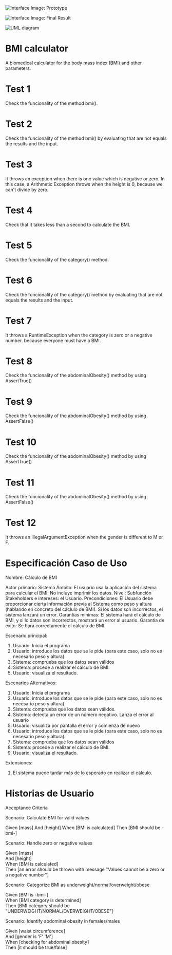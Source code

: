 
![Interface Image: Prototype](https://github.com/claudiavegarodriguez/bmicalc/blob/main/doc/InterfazBMI.png)

![Interface Image: Final Result](https://github.com/claudiavegarodriguez/bmicalc/blob/main/doc/interfazUso.png)

![UML diagram](https://github.com/claudiavegarodriguez/bmicalc/blob/main/doc/DiagramaUML.png)

# BMI calculator
A biomedical calculator for the body mass index (BMI) and other parameters.

# Test 1
Check the funcionality of the method bmi().

# Test 2
Check the funcionality of the method bmi() by evaluating that are not equals the results and the input. 

# Test 3
It throws an exception when there is one value which is negative or zero. In this case, a Arithmetic Exception throws when the height is 0, because we can't divide by zero.

# Test 4
Check that it takes less than a second to calculate the BMI.

# Test 5
Check the funcionality of the category() method.

# Test 6
Check the funcionality of the category() method by evaluating that are not equals the results and the input.

# Test 7
It throws a RuntimeException when the category is zero or a negative number. because everyone must have a BMI.

# Test 8
Check the funcionality of the abdominalObesity() method by using AssertTrue()

# Test 9
Check the funcionality of the abdominalObesity() method by using AssertFalse()

# Test 10
Check the funcionality of the abdominalObesity() method by using AssertTrue()

# Test 11
Check the funcionality of the abdominalObesity() method by using AssertFalse()

# Test 12
It throws an IllegalArgumentException when the gender is different to M or F.

# Especificación Caso de Uso
Nombre: Cálculo de BMI 


Actor primario: Sistema
Ámbito: El usuario usa la aplicación del sistema para calcular el BMI. No incluye imprimir los datos.
Nivel: Subfunción
Stakeholders e intereses: el Usuario.
Precondiciones: El Usuario debe proporcionar cierta información previa al Sistema como peso y altura (hablando en concreto del cáclulo de BMI). Si los datos son incorrectos, el sistema lanzará un error.
Garantías mínimas: El sistema hará el cálculo de BMI, y si lo datos son incorrectos, mostrará un error al usuario.
Garantía de éxito: Se hará correctamente el cálculo de BMI.

Escenario principal: 
1. Usuario: Inicia el programa
2. Usuario: introduce los datos que se le pide (para este caso, solo no es necesario peso y altura).
3. Sistema: comprueba que los datos sean válidos
4. Sistema: procede a realizar el cálculo de BMI.
5. Usuario: visualiza el resultado.

Escenarios Alternativos: 
1. Usuario: Inicia el programa
2. Usuario: introduce los datos que se le pide (para este caso, solo no es necesario peso y altura).
3. Sistema: comprueba que los datos sean válidos.
4. Sistema: detecta un error de un número negativo. Lanza el error al usuario
5. Usuario: visualiza por pantalla el error y comienza de nuevo
6. Usuario: introduce los datos que se le pide (para este caso, solo no es necesario peso y altura).
7. Sistema: comprueba que los datos sean válidos
8. Sistema: procede a realizar el cálculo de BMI.
9. Usuario: visualiza el resultado.

Extensiones: 
1. El sistema puede tardar más de lo esperado en realizar el cálculo.


# Historias de Usuario

Acceptance Criteria

Scenario: Calculate BMI for valid values

Given [mass]
And [height]
When [BMI is calculated]
Then [BMI should be -bmi-]


Scenario: Handle zero or negative values

Given [mass] <br>
And [height] <br>
When [BMI is calculated] <br>
Then [an error should be thrown with message "Values cannot be a zero or a negative number"] <br>



Scenario: Categorize BMI as underweight/normal/overweight/obese

Given [BMI is -bmi-] <br>
When [BMI category is determined] <br>
Then [BMI category should be "UNDERWEIGHT/NORMAL/OVERWEIGHT/OBESE"] <br>
  

Scenario: Identify abdominal obesity in females/males

Given [waist circumference] <br>
And [gender is  'F' 'M'] <br>
When [checking for abdominal obesity] <br>
Then [it should be true/false] <br>
	

